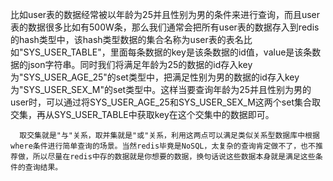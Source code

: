    比如user表的数据经常被以年龄为25并且性别为男的条件来进行查询，而且user表的数据很多比如有500W条，那么我们通常会把所有user表的数据存入到redis的hash类型中，该hash类型数据的集合名称为user表的表名比如"SYS_USER_TABLE"，里面每条数据的key是该条数据的id值，value是该条数据的json字符串。同时我们将满足年龄为25的数据的id存入key为"SYS_USER_AGE_25"的set类型中，把满足性别为男的数据的id存入key为"SYS_USER_SEX_M"的set类型中。这样当要查询年龄为25并且性别为男的user时，可以通过将SYS_USER_AGE_25和SYS_USER_SEX_M这两个set集合取交集，再从SYS_USER_TABLE中获取key在这个交集中的数据即可。

      取交集就是"与"关系，取并集就是"或"关系，利用这两点可以满足类似关系型数据库中根据where条件进行简单查询的场景。当然redis毕竟是NoSQL，太复杂的查询肯定做不了，也不推荐做，所以尽量在redis中存的数据就是你想要的数据，换句话说这些数据本身就是满足这些条件的查询结果。

